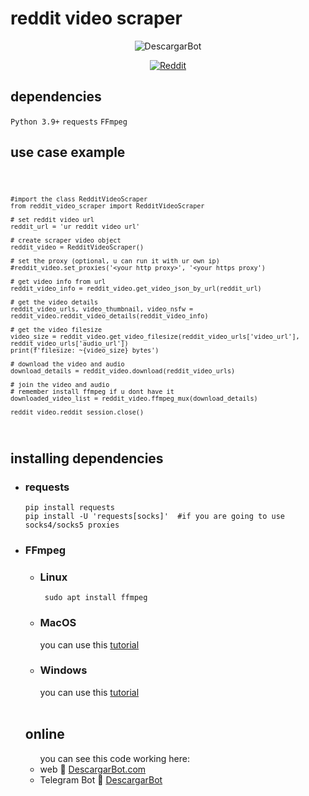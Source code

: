 # reddit video scraper
<div align="center">
  
![DescargarBot](https://www.descargarbot.com/v/download-github_02.png)
  
[![Reddit](https://img.shields.io/badge/on-descargarbot?logo=github&label=status&color=green
)](https://github.com/lucho123456789/reddit-video-scraper/issues "Reddit")
</div>

<h2>dependencies</h2>
<code>Python 3.9+</code>
<code>requests</code>
<code>FFmpeg</code>

<h2>use case example</h2>
<code>

    #import the class RedditVideoScraper
    from reddit_video_scraper import RedditVideoScraper
    
    # set reddit video url
    reddit_url = 'ur reddit video url'
    
    # create scraper video object
    reddit_video = RedditVideoScraper()

    # set the proxy (optional, u can run it with ur own ip)
    #reddit_video.set_proxies('<your http proxy>', '<your https proxy')

    # get video info from url
    reddit_video_info = reddit_video.get_video_json_by_url(reddit_url)

    # get the video details
    reddit_video_urls, video_thumbnail, video_nsfw = reddit_video.reddit_video_details(reddit_video_info)

    # get the video filesize
    video_size = reddit_video.get_video_filesize(reddit_video_urls['video_url'], reddit_video_urls['audio_url'])
    print(f'filesize: ~{video_size} bytes')

    # download the video and audio
    download_details = reddit_video.download(reddit_video_urls)

    # join the video and audio
    # remember install ffmpeg if u dont have it
    downloaded_video_list = reddit_video.ffmpeg_mux(download_details)

    reddit_video.reddit_session.close()
</code>

<h2>installing dependencies</h2>
<ul>
<li><h3>requests</h3></li>
  <code>pip install requests</code><br>
  <code>pip install -U 'requests[socks]'  #if you are going to use socks4/socks5 proxies</code>
  <br>
<li> <h3>FFmpeg </h3></li>
  <ul>
  <li> <h3> Linux </h3> </li>
  <code> sudo apt install ffmpeg </code>
  <li> <h3>MacOS</h3> </li>
    you can use this <a href="https://bbc.github.io/bbcat-orchestration-docs/installation-mac-manual/" > tutorial</a>
  <li> <h3>Windows</h3> </li>
    you can use this <a href="https://www.wikihow.com/Install-FFmpeg-on-Windows" > tutorial</a>
</ul>
<br>
<h2>online</h2>
<ul>you can see this code working here:
  <li> web 🤖 <a href="https://descargarbot.com" >  DescargarBot.com</a></li>
  <li> Telegram Bot 🤖 <a href="https://t.me/xDescargarBot" > DescargarBot</a></li>
</ul> 

